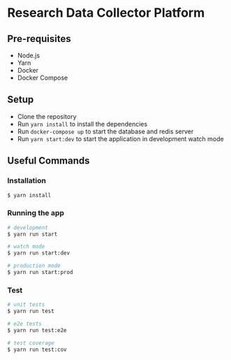 # Research Data Collector Platform 

## Pre-requisites
- Node.js
- Yarn
- Docker
- Docker Compose

## Setup
- Clone the repository
- Run `yarn install` to install the dependencies
- Run `docker-compose up` to start the database and redis server
- Run `yarn start:dev` to start the application in development watch mode


## Useful Commands

### Installation

```bash
$ yarn install
```

### Running the app

```bash
# development
$ yarn run start

# watch mode
$ yarn run start:dev

# production mode
$ yarn run start:prod
```

### Test

```bash
# unit tests
$ yarn run test

# e2e tests
$ yarn run test:e2e

# test coverage
$ yarn run test:cov
```

